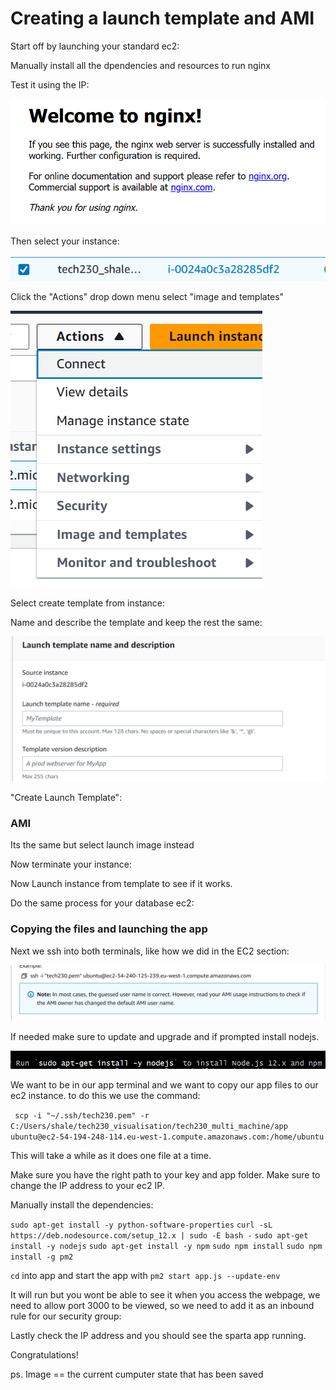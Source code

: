 # Creating a launch template and AMI

Start off by launching your standard ec2:

Manually install all the dpendencies and resources to run nginx

Test it using the IP:

![Alt text](pics_for_mds/welcome.png)

Then select your instance:

![Alt text](pics_for_mds/select%20instance.png)

Click the "Actions" drop down menu select "image and templates"

![Alt text](pics_for_mds/action%20templates.png)

Select create template from instance:

Name and describe the template and keep the rest the same:

![Alt text](pics_for_mds/name%20and%20describe.png)

"Create Launch Template":

### AMI

Its the same but select launch image instead

Now terminate your instance:

Now Launch instance from template to see if it works.

Do the same process for your database ec2:

### Copying the files and launching the app

Next we ssh into both terminals, like how we did in the EC2 section:

![Alt text](pics_for_mds/sshclient2.png)

If needed make sure to update and upgrade and if prompted install nodejs.

![Alt text](pics_for_mds/promptnode.png)

We want to be in our app terminal and we want to copy our app files to our ec2 instance. to do this we use the command:

``` scp -i "~/.ssh/tech230.pem" -r C:/Users/shale/tech230_visualisation/tech230_multi_machine/app ubuntu@ec2-54-194-248-114.eu-west-1.compute.amazonaws.com:/home/ubuntu```

This will take a while as it does one file at a time.

Make sure you have the right path to your key and  app folder. Make sure to change the IP address to your ec2 IP.

Manually install the dependencies:

```sudo apt-get install -y python-software-properties```
```curl -sL https://deb.nodesource.com/setup_12.x | sudo -E bash -```
```sudo apt-get install -y nodejs```
```sudo apt-get install -y npm```
```sudo npm install```
```sudo npm install -g pm2```

```cd``` into app and start the app with ```pm2 start app.js --update-env```

It will run but you wont be able to see it when you access the webpage, we need to allow port 3000 to be viewed, so we need to add it as an inbound rule for our security group:

Lastly check the IP address and you should see the sparta app running.


Congratulations!

ps. Image == the current cumputer state that has been saved